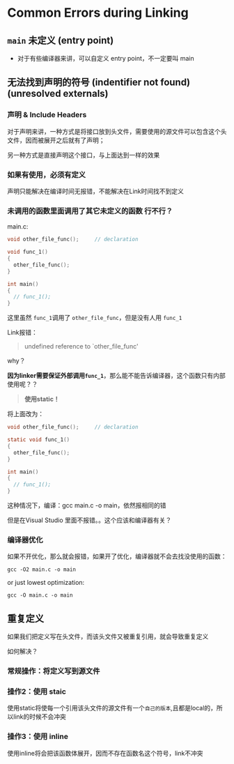# Common Errors during Linking

## `main` 未定义 (entry point)
- 对于有些编译器来讲，可以自定义 entry point，不一定要叫 main

## 无法找到声明的符号 (indentifier not found) (unresolved externals)

### 声明 & Include Headers
对于声明来讲，一种方式是将接口放到头文件，需要使用的源文件可以包含这个头文件，因而被展开之后就有了声明；

另一种方式是直接声明这个接口，与上面达到一样的效果

### 如果有使用，必须有定义
声明只能解决在编译时间无报错，不能解决在Link时间找不到定义

### 未调用的函数里面调用了其它未定义的函数 行不行？

main.c:
```c
void other_file_func();     // declaration

void func_1()
{
  other_file_func();
}

int main()
{
  // func_1();
}
```

这里虽然 `func_1`调用了 `other_file_func`，但是没有人用 `func_1`

Link报错：
> undefined reference to `other_file_func'

why？

**因为linker需要保证外部调用`func_1`**，那么能不能告诉编译器，这个函数只有内部使用呢？？

> **使用static！**

将上面改为：

```c
void other_file_func();     // declaration

static void func_1()
{
  other_file_func();
}

int main()
{
  // func_1();
}
```
这种情况下，编译：gcc main.c -o main，依然报相同的错

但是在Visual Studio 里面不报错。。这个应该和编译器有关？

### 编译器优化
如果不开优化，那么就会报错，如果开了优化，编译器就不会去找没使用的函数：
    
    gcc -O2 main.c -o main

or just lowest optimization:

    gcc -O main.c -o main

## 重复定义
如果我们把定义写在头文件，而该头文件又被重复引用，就会导致重复定义

如何解决？

### 常规操作：将定义写到源文件

### 操作2：使用 staic
使用static将使每一个引用该头文件的源文件有一个`自己的版本`,且都是local的，所以link的时候不会冲突

### 操作3：使用 inline
使用inline将会把该函数体展开，因而不存在函数名这个符号，link不冲突
